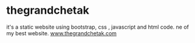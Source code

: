 # thegrandchetak
it's a static website using bootstrap, css , javascript and html code. ne of my best website. www.thegrandchetak.com
